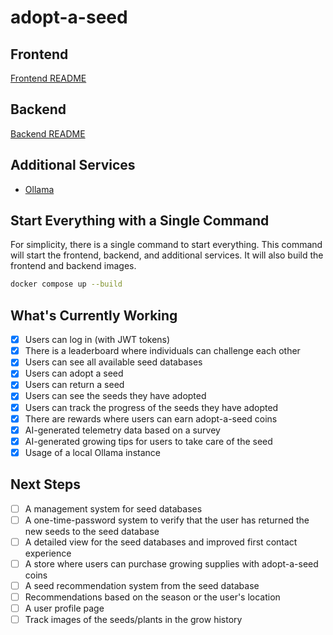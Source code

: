 # adopt-a-seed

## Frontend

[Frontend README](./adopt-a-seed/README.md)

## Backend

[Backend README](./adopt-a-seed-api/README.md)

## Additional Services

- [Ollama](https://ollama.com)

## Start Everything with a Single Command

For simplicity, there is a single command to start everything. This command will start the frontend, backend, and additional services. It will also build the frontend and backend images.

```bash
docker compose up --build
```

## What's Currently Working

- [x] Users can log in (with JWT tokens)
- [x] There is a leaderboard where individuals can challenge each other
- [x] Users can see all available seed databases
- [x] Users can adopt a seed
- [x] Users can return a seed
- [x] Users can see the seeds they have adopted
- [x] Users can track the progress of the seeds they have adopted
- [x] There are rewards where users can earn adopt-a-seed coins
- [x] AI-generated telemetry data based on a survey
- [x] AI-generated growing tips for users to take care of the seed
- [x] Usage of a local Ollama instance

## Next Steps

- [ ] A management system for seed databases
- [ ] A one-time-password system to verify that the user has returned the new seeds to the seed database
- [ ] A detailed view for the seed databases and improved first contact experience
- [ ] A store where users can purchase growing supplies with adopt-a-seed coins
- [ ] A seed recommendation system from the seed database
- [ ] Recommendations based on the season or the user's location
- [ ] A user profile page
- [ ] Track images of the seeds/plants in the grow history
